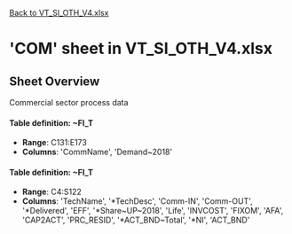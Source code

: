 [Back to VT_SI_OTH_V4.xlsx](README.md)

# 'COM' sheet in VT_SI_OTH_V4.xlsx

## Sheet Overview

Commercial sector process data

#### Table definition: ~FI_T
- **Range**: C131:E173
- **Columns**: 'CommName', 'Demand\~2018'

#### Table definition: ~FI_T
- **Range**: C4:S122
- **Columns**: 'TechName', '*TechDesc', 'Comm-IN', 'Comm-OUT', '*Delivered', 'EFF', '*Share\~UP\~2018', 'Life', 'INVCOST', 'FIXOM', 'AFA', 'CAP2ACT', 'PRC_RESID', '*ACT_BND\~Total', '*NI', 'ACT_BND'

